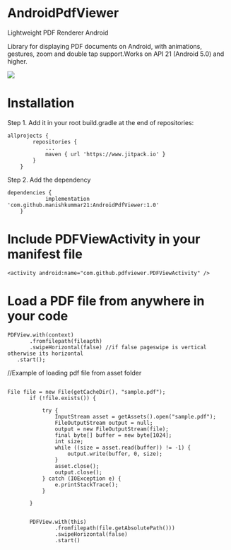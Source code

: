 # AndroidPdfViewer
Lightweight PDF Renderer Android

Library for displaying PDF documents on Android, with animations, gestures, zoom and double tap support.Works on API 21 (Android 5.0) and higher.

[![](https://www.jitpack.io/v/manishkummar21/AndroidPdfViewer.svg)](https://www.jitpack.io/#manishkummar21/AndroidPdfViewer)


# Installation
Step 1. Add it in your root build.gradle at the end of repositories:
```
allprojects {
		repositories {
			...
			maven { url 'https://www.jitpack.io' }
		}
	}
```  
Step 2. Add the dependency
```
dependencies {
	        implementation 'com.github.manishkummar21:AndroidPdfViewer:1.0'
	}
 ``` 
 
 # Include PDFViewActivity in your manifest file
 
 ```
 <activity android:name="com.github.pdfviewer.PDFViewActivity" />
 
 ```
 
 # Load a PDF file from anywhere in your code
 
 ```
 PDFView.with(context)
        .fromfilepath(fileapth)
        .swipeHorizontal(false) //if false pageswipe is vertical otherwise its horizontal
	.start();
```	
	
	
//Example of loading pdf file from asset folder
 ```

 File file = new File(getCacheDir(), "sample.pdf");
        if (!file.exists()) {

            try {
                InputStream asset = getAssets().open("sample.pdf");
                FileOutputStream output = null;
                output = new FileOutputStream(file);
                final byte[] buffer = new byte[1024];
                int size;
                while ((size = asset.read(buffer)) != -1) {
                    output.write(buffer, 0, size);
                }
                asset.close();
                output.close();
            } catch (IOException e) {
                e.printStackTrace();
            }

        }
	
	
        PDFView.with(this)
                .fromfilepath(file.getAbsolutePath()))
                .swipeHorizontal(false)
                .start()
 ```
	
	
	




